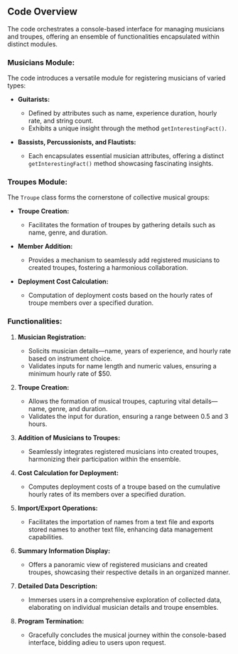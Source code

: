 ## Code Overview

The code orchestrates a console-based interface for managing musicians and troupes, offering an ensemble of functionalities encapsulated within distinct modules.

### Musicians Module:

The code introduces a versatile module for registering musicians of varied types:

- **Guitarists:**
  - Defined by attributes such as name, experience duration, hourly rate, and string count.
  - Exhibits a unique insight through the method `getInterestingFact()`.

- **Bassists, Percussionists, and Flautists:**
  - Each encapsulates essential musician attributes, offering a distinct `getInterestingFact()` method showcasing fascinating insights.

### Troupes Module:

The `Troupe` class forms the cornerstone of collective musical groups:

- **Troupe Creation:**
  - Facilitates the formation of troupes by gathering details such as name, genre, and duration.

- **Member Addition:**
  - Provides a mechanism to seamlessly add registered musicians to created troupes, fostering a harmonious collaboration.

- **Deployment Cost Calculation:**
  - Computation of deployment costs based on the hourly rates of troupe members over a specified duration.

### Functionalities:

1. **Musician Registration:**
   - Solicits musician details—name, years of experience, and hourly rate based on instrument choice.
   - Validates inputs for name length and numeric values, ensuring a minimum hourly rate of $50.

2. **Troupe Creation:**
   - Allows the formation of musical troupes, capturing vital details—name, genre, and duration.
   - Validates the input for duration, ensuring a range between 0.5 and 3 hours.

3. **Addition of Musicians to Troupes:**
   - Seamlessly integrates registered musicians into created troupes, harmonizing their participation within the ensemble.

4. **Cost Calculation for Deployment:**
   - Computes deployment costs of a troupe based on the cumulative hourly rates of its members over a specified duration.

5. **Import/Export Operations:**
   - Facilitates the importation of names from a text file and exports stored names to another text file, enhancing data management capabilities.

6. **Summary Information Display:**
   - Offers a panoramic view of registered musicians and created troupes, showcasing their respective details in an organized manner.

7. **Detailed Data Description:**
   - Immerses users in a comprehensive exploration of collected data, elaborating on individual musician details and troupe ensembles.

8. **Program Termination:**
   - Gracefully concludes the musical journey within the console-based interface, bidding adieu to users upon request.
